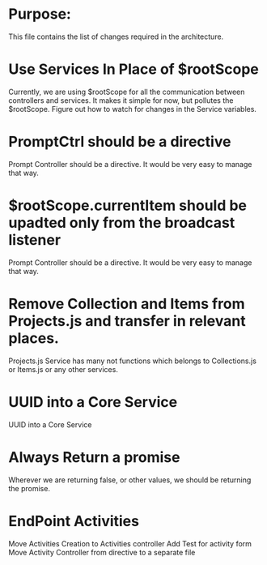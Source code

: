 Purpose:
========
This file contains the list of changes required in the architecture.


Use Services In Place of $rootScope
===================================
Currently, we are using $rootScope for all the communication between controllers
and services. It makes it simple for now, but pollutes the $rootScope. Figure
out how to watch for changes in the Service variables.


PromptCtrl should be a directive
================================
Prompt Controller should be a directive. It would be very easy to manage that way.

$rootScope.currentItem should be upadted only from the broadcast listener
=========================================================================
Prompt Controller should be a directive. It would be very easy to manage that way.

Remove Collection and Items from Projects.js and transfer in relevant places.
=========================================================================
Projects.js Service has many not functions which belongs to Collections.js
or Items.js or any other services.

UUID into a Core Service
================================
UUID into a Core Service


Always Return a promise
========================
Wherever we are returning false, or other values, we should be returning the promise.

EndPoint Activities
================================
Move Activities Creation to Activities controller
Add Test for activity form
Move Activity Controller from directive to a separate file
